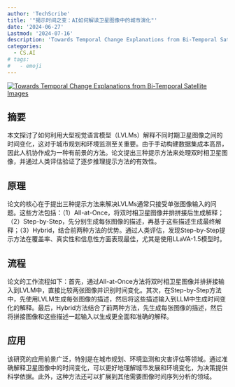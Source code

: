 ```yaml
---
author: 'TechScribe'
title: '"揭示时间之变：AI如何解读卫星图像中的城市演化"'
date: '2024-06-27'
Lastmod: '2024-07-16'
description: 'Towards Temporal Change Explanations from Bi-Temporal Satellite Images'
categories:
  - CS.AI
# tags:
#   - emoji
---
```


[![Towards Temporal Change Explanations from Bi-Temporal Satellite Images](https://arxiv-research-1301205113.cos.ap-guangzhou.myqcloud.com/images/2407.09548v1.pdf_0.jpg)](https://arxiv.org/abs/2407.09548v1)

## 摘要

本文探讨了如何利用大型视觉语言模型（LVLMs）解释不同时期卫星图像之间的时间变化，这对于城市规划和环境监测至关重要。由于手动构建数据集成本高昂，因此人机协作成为一种有前景的方法。论文提出三种提示方法来处理双时相卫星图像，并通过人类评估验证了逐步推理提示方法的有效性。<!--more-->

## 原理

论文的核心在于提出三种提示方法来解决LVLMs通常只接受单张图像输入的问题。这些方法包括：（1）All-at-Once，将双时相卫星图像并排拼接后生成解释；（2）Step-by-Step，先分别生成每张图像的描述，再基于这些描述生成最终解释；（3）Hybrid，结合前两种方法的优势。通过人类评估，发现Step-by-Step提示方法在覆盖率、真实性和信息性方面表现最佳，尤其是使用LLaVA-1.5模型时。

## 流程

论文的工作流程如下：首先，通过All-at-Once方法将双时相卫星图像并排拼接输入到LVLM中，直接比较两张图像并识别时间变化。其次，在Step-by-Step方法中，先使用LVLM生成每张图像的描述，然后将这些描述输入到LLM中生成时间变化的解释。最后，Hybrid方法结合了前两种方法，先生成每张图像的描述，然后将拼接图像和这些描述一起输入以生成更全面和准确的解释。

## 应用

该研究的应用前景广泛，特别是在城市规划、环境监测和灾害评估等领域。通过准确解释卫星图像中的时间变化，可以更好地理解城市发展和环境变化，为决策提供科学依据。此外，这种方法还可以扩展到其他需要图像时间序列分析的领域。